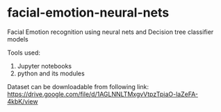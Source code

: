 # facial-emotion-neural-nets
Facial Emotion recognition using neural nets and Decision tree classifier models

Tools used:
1) Jupyter notebooks
2) python and its modules

Dataset can be downloadable from following link:
https://drive.google.com/file/d/1AGLNNLTMxgvVtpzTpiaO-laZeFA-4kbK/view
